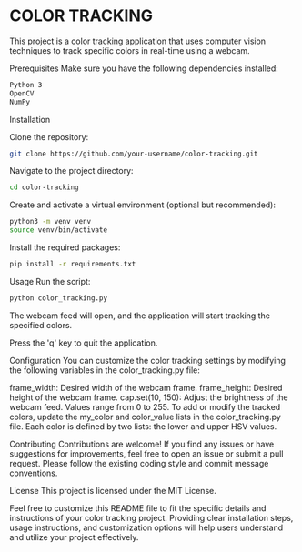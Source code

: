 
# COLOR TRACKING 

This project is a color tracking application that uses computer vision techniques to track specific colors in real-time using a webcam.

Prerequisites
Make sure you have the following dependencies installed:

```bash
Python 3
OpenCV
NumPy
```

Installation

Clone the repository:

```bash
git clone https://github.com/your-username/color-tracking.git
```

Navigate to the project directory:

```bash
cd color-tracking
```

Create and activate a virtual environment (optional but recommended):

```bash
python3 -m venv venv
source venv/bin/activate
```

Install the required packages:

```bash
pip install -r requirements.txt
```

Usage
Run the script:

```bash
python color_tracking.py
```

The webcam feed will open, and the application will start tracking the specified colors.

Press the 'q' key to quit the application.

Configuration
You can customize the color tracking settings by modifying the following variables in the color_tracking.py file:

frame_width: Desired width of the webcam frame.
frame_height: Desired height of the webcam frame.
cap.set(10, 150): Adjust the brightness of the webcam feed. Values range from 0 to 255.
To add or modify the tracked colors, update the my_color and color_value lists in the color_tracking.py file. Each color is defined by two lists: the lower and upper HSV values.

Contributing
Contributions are welcome! If you find any issues or have suggestions for improvements, feel free to open an issue or submit a pull request. Please follow the existing coding style and commit message conventions.

License
This project is licensed under the MIT License.

Feel free to customize this README file to fit the specific details and instructions of your color tracking project. Providing clear installation steps, usage instructions, and customization options will help users understand and utilize your project effectively.